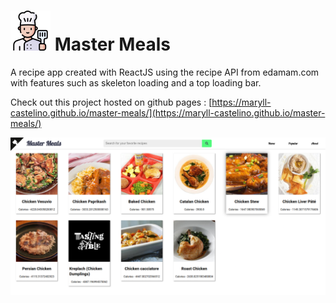 # ![logo](public/chef.png) Master Meals

A recipe app created with ReactJS using the recipe API from edamam.com with features such as skeleton loading and a top loading bar.

Check out this project hosted on github pages : [https://maryll-castelino.github.io/master-meals/](https://maryll-castelino.github.io/master-meals/)

![homepage](recipes.png)
